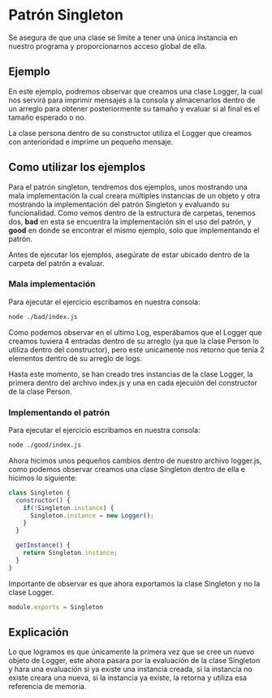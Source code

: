# Patrón Singleton

Se asegura de que una clase se limite a tener una única instancia en nuestro programa y proporcionarnos acceso global de ella.

## Ejemplo

En este ejemplo, podremos observar que creamos una clase Logger, la cual nos servirá para imprimir mensajes a la consola y almacenarlos dentro de un arreglo para obtener posteriormente su tamaño y evaluar si al final es el tamaño esperado o no.

La clase persona dentro de su constructor utiliza el Logger que creamos con anterioridad e imprime un pequeño mensaje.

## Como utilizar los ejemplos

Para el patrón singleton, tendremos dos ejemplos, unos mostrando una mala implementación la cual creara múltiples instancias de un objeto y otra mostrando la implementación del patrón Singleton y evaluando su funcionalidad. Como vemos dentro de la estructura de carpetas, tenemos dos, **bad** en esta se encuentra la implementación sin el uso del patrón, y **good** en donde se encontrar el mismo ejemplo, solo que implementando el patrón.

Antes de ejecutar los ejemplos, asegúrate de estar ubicado dentro de la carpeta del patrón a evaluar.

### Mala implementación

Para ejecutar el ejercicio escribamos en nuestra consola:
```sh
node ./bad/index.js
```

Como podemos observar en el ultimo Log, esperábamos que el Logger que creamos tuviera 4 entradas dentro de su arreglo (ya que la clase Person lo utiliza dentro del constructor), pero este unicamente nos retorno que tenia 2 elementos dentro de su arreglo de logs.

Hasta este momento, se han creado tres instancias de la clase Logger, la primera dentro del archivo index.js y una en cada ejecuión del constructor de la clase Person.

### Implementando el patrón

Para ejecutar el ejercicio escribamos en nuestra consola:
```sh
node ./good/index.js
```

Ahora hicimos unos pequeños cambios dentro de nuestro archivo logger.js, como podemos observar creamos una clase Singleton dentro de ella e hicimos lo siguiente:

```js
class Singleton {
  constructor() {
    if(!Singleton.instance) {
      Singleton.instance = new Logger();
    }
  }

  getInstance() {
    return Singleton.instance;
  }
}
```

Importante de observar es que ahora exportamos la clase Singleton y no la clase Logger.

```js
module.exports = Singleton
```

## Explicación

Lo que logramos es que únicamente la primera vez que se cree un nuevo objeto de Logger, este ahora pasara por la evaluación de la clase Singleton y hara una evaluación si ya existe una instancia creada, si la instancia no existe creara una nueva, si la instancia ya existe, la retorna y utiliza esa referencia de memoria.
